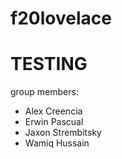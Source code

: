 # f20lovelace

# TESTING
group members:
- Alex Creencia
- Erwin Pascual
- Jaxon Strembitsky
- Wamiq Hussain
